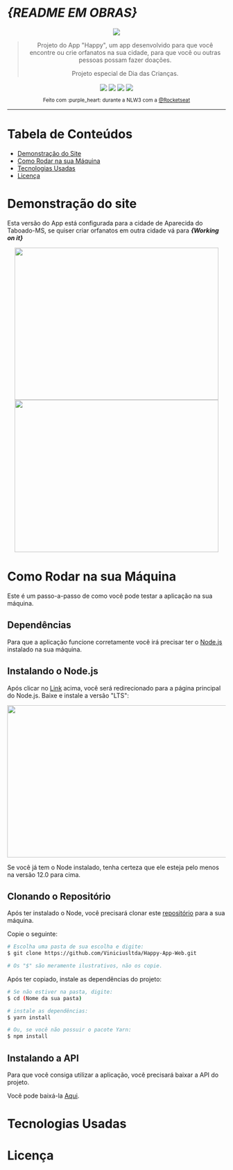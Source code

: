 # ***{README EM OBRAS}***

<p align="center">
  <img align="center" src="https://imgur.com/5K1Vexy.png" />
</p>

> <p align="center">Projeto do App "Happy", um app desenvolvido para que você encontre ou crie orfanatos na sua cidade, para que você ou outras pessoas possam fazer doações. </p>
> <p align="center">Projeto especial de Dia das Crianças. </p>

<p align="center">
  <img align="center" src="https://img.shields.io/github/repo-size/ViniciusLtda/Happy-App-Web?color=29B6D1&style=flat-square" />
  <img align="center" src="https://img.shields.io/github/license/Viniciusltda/Happy-App-Web?color=29B6D1&style=flat-square" />
  <img align="center" src="https://img.shields.io/github/last-commit/ViniciusLtda/Happy-App-Web?color=29B6D1&style=flat-square" />
  <img align="center" src="https://img.shields.io/github/stars/ViniciusLtda/Happy-App-Web?color=29B6D1&logo=GitHub&style=flat-square" />
</p>

<p align="center"><sub>Feito com :purple_heart: durante a NLW3 com a <a target="_blanck" href="https://github.com/Rocketseat">@Rocketseat</a> </sub></p>

---

# Tabela de Conteúdos
- [Demonstração do Site](https://github.com/Viniciusltda/Happy-App-Web/new/master?readme=1#demonstra%C3%A7%C3%A3o-do-site)
- [Como Rodar na sua Máquina](https://github.com/Viniciusltda/Happy-App-Web/new/master?readme=1#como-rodar-na-sua-m%C3%A1quina)
- [Tecnologias Usadas](https://github.com/Viniciusltda/Happy-App-Web/new/master?readme=1#tecnologias-usadas)
- [Licença](https://github.com/Viniciusltda/Happy-App-Web/new/master?readme=1#licen%C3%A7a)

# Demonstração do site

Esta versão do App está configurada para a cidade de Aparecida do Taboado-MS, se quiser criar orfanatos em outra cidade vá para ***__{Working on it}__***

<p align="center">
<img width="470" height="350" src="https://imgur.com/o49qQ1Y.png" /> <img width="470" height="350" src="https://imgur.com/fzykxEW.png" />
</p>

# Como Rodar na sua Máquina

Este é um passo-a-passo de como você pode testar a aplicação na sua máquina.

## Dependências

Para que a aplicação funcione corretamente você irá precisar ter o [Node.js](https://nodejs.org/en/) instalado na sua máquina.

## Instalando o Node.js

Após clicar no [Link](https://nodejs.org/en/) acima, você será redirecionado para a página principal do Node.js.
Baixe e instale a versão "LTS":

<img width="550" height="350" src="https://imgur.com/2wGoRoL.png" />

Se você já tem o Node instalado, tenha certeza que ele esteja pelo menos na versão 12.0 para cima.

## Clonando o Repositório

Após ter instalado o Node, você precisará clonar este [repositório](https://github.com/Viniciusltda/Happy-App-Web) para a sua máquina.

Copie o seguinte:
```bash
# Escolha uma pasta de sua escolha e digite:
$ git clone https://github.com/Viniciusltda/Happy-App-Web.git 

# Os "$" são meramente ilustrativos, não os copie.
```

Após ter copiado, instale as dependências do projeto:
```bash
# Se não estiver na pasta, digite:
$ cd (Nome da sua pasta)

# instale as dependências:
$ yarn install

# Ou, se você não possuir o pacote Yarn:
$ npm install

```

## Instalando a API

Para que você consiga utilizar a aplicação, você precisará  baixar a API do projeto.

Você pode baixá-la [Aqui](https://drive.google.com/drive/folders/1cCfjvNIUXp0mmLO3W5rk012zKFPmT4sR?usp=sharing).

# Tecnologias Usadas

# Licença
